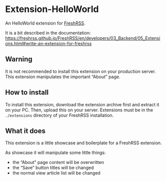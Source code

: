 # Extension-HelloWorld

An HelloWorld extension for [FreshRSS](https://github.com/FreshRSS/FreshRSS).

It is a bit described in the documentation: https://freshrss.github.io/FreshRSS/en/developers/03_Backend/05_Extensions.html#write-an-extension-for-freshrss

## Warning

It is not recommended to install this extension on your production server. This extension manipulates the important “About” page.

## How to install

To install this extension, download the extension archive first and extract it on your PC. Then, upload this on your server. Extensions must be in the `./extensions` directory of your FreshRSS installation.

## What it does

This extension is a little showcase and boilerplate for a FreshRSS extension.

As showcase it will manipulate some little things:
- the “About” page content will be overwritten
- the “Save” button titles will be changed
- the normal view article list will be changed